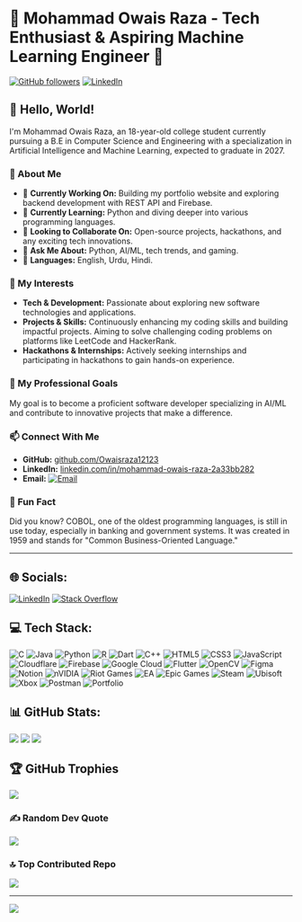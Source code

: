 # 🌟 Mohammad Owais Raza - Tech Enthusiast & Aspiring Machine Learning Engineer 🌟

[![GitHub followers](https://img.shields.io/github/followers/Owaisraza12123?label=Follow&style=social)](https://github.com/Owaisraza12123) [![LinkedIn](https://img.shields.io/badge/LinkedIn-Connect-blue)](https://www.linkedin.com/in/mohammad-owais-raza-2a33bb282/)

## 👋 Hello, World!

I'm Mohammad Owais Raza, an 18-year-old college student currently pursuing a B.E in Computer Science and Engineering with a specialization in Artificial Intelligence and Machine Learning, expected to graduate in 2027.

### 🚀 About Me

- 🔭 **Currently Working On:** Building my portfolio website and exploring backend development with REST API and Firebase.
- 🌱 **Currently Learning:** Python and diving deeper into various programming languages.
- 👯 **Looking to Collaborate On:** Open-source projects, hackathons, and any exciting tech innovations.
- 🤔 **Ask Me About:** Python, AI/ML, tech trends, and gaming.
- 💬 **Languages:** English, Urdu, Hindi.

### 🌟 My Interests

- **Tech & Development:** Passionate about exploring new software technologies and applications.
- **Projects & Skills:** Continuously enhancing my coding skills and building impactful projects. Aiming to solve challenging coding problems on platforms like LeetCode and HackerRank.
- **Hackathons & Internships:** Actively seeking internships and participating in hackathons to gain hands-on experience.

### 💼 My Professional Goals

My goal is to become a proficient software developer specializing in AI/ML and contribute to innovative projects that make a difference.

### 📫 Connect With Me

- **GitHub:** [github.com/Owaisraza12123](https://github.com/Owaisraza12123)
- **LinkedIn:** [linkedin.com/in/mohammad-owais-raza-2a33bb282](https://www.linkedin.com/in/mohammad-owais-raza-2a33bb282/)
- **Email:** [![Email](https://img.shields.io/badge/Email-D14836?style=flat&logo=gmail&logoColor=white)](mailto:owaisraza22072066@gmail.com)

### 🎵 Fun Fact

Did you know? COBOL, one of the oldest programming languages, is still in use today, especially in banking and government systems. It was created in 1959 and stands for "Common Business-Oriented Language."

---

## 🌐 Socials:

[![LinkedIn](https://img.shields.io/badge/LinkedIn-%230077B5.svg?logo=linkedin&logoColor=white)](https://linkedin.com/in/mohammad-owais-raza-2a33bb282) [![Stack Overflow](https://img.shields.io/badge/-Stackoverflow-FE7A16?logo=stack-overflow&logoColor=white)](https://stackoverflow.com/users/26919595)

## 💻 Tech Stack:

![C](https://img.shields.io/badge/c-%2300599C.svg?style=flat&logo=c&logoColor=white) ![Java](https://img.shields.io/badge/java-%23ED8B00.svg?style=flat&logo=openjdk&logoColor=white) ![Python](https://img.shields.io/badge/python-3670A0?style=flat&logo=python&logoColor=ffdd54) ![R](https://img.shields.io/badge/r-%23276DC3.svg?style=flat&logo=r&logoColor=white) ![Dart](https://img.shields.io/badge/dart-%230175C2.svg?style=flat&logo=dart&logoColor=white) ![C++](https://img.shields.io/badge/c++-%2300599C.svg?style=flat&logo=c%2B%2B&logoColor=white) ![HTML5](https://img.shields.io/badge/html5-%23E34F26.svg?style=flat&logo=html5&logoColor=white) ![CSS3](https://img.shields.io/badge/css3-%231572B6.svg?style=flat&logo=css3&logoColor=white) ![JavaScript](https://img.shields.io/badge/javascript-%23323330.svg?style=flat&logo=javascript&logoColor=%23F7DF1E) ![Cloudflare](https://img.shields.io/badge/Cloudflare-F38020?style=flat&logo=Cloudflare&logoColor=white) ![Firebase](https://img.shields.io/badge/firebase-%23039BE5.svg?style=flat&logo=firebase) ![Google Cloud](https://img.shields.io/badge/GoogleCloud-%234285F4.svg?style=flat&logo=google-cloud&logoColor=white) ![Flutter](https://img.shields.io/badge/Flutter-%2302569B.svg?style=flat&logo=Flutter&logoColor=white) ![OpenCV](https://img.shields.io/badge/opencv-%23white.svg?style=flat&logo=opencv&logoColor=white) ![Figma](https://img.shields.io/badge/figma-%23F24E1E.svg?style=flat&logo=figma&logoColor=white) ![Notion](https://img.shields.io/badge/Notion-%23000000.svg?style=flat&logo=notion&logoColor=white) ![nVIDIA](https://img.shields.io/badge/nVIDIA-%2376B900.svg?style=flat&logo=nVIDIA&logoColor=white) ![Riot Games](https://img.shields.io/badge/riotgames-D32936.svg?style=flat&logo=riotgames&logoColor=white) ![EA](https://img.shields.io/badge/ea-%23000000.svg?style=flat&logo=ea&logoColor=white) ![Epic Games](https://img.shields.io/badge/epicgames-%23313131.svg?style=flat&logo=epicgames&logoColor=white) ![Steam](https://img.shields.io/badge/steam-%23000000.svg?style=flat&logo=steam&logoColor=white) ![Ubisoft](https://img.shields.io/badge/Ubisoft-%23F5F5F5.svg?style=flat&logo=Ubisoft&logoColor=black) ![Xbox](https://img.shields.io/badge/xbox-%23107C10.svg?style=flat&logo=xbox&logoColor=white) ![Postman](https://img.shields.io/badge/Postman-FF6C37?style=flat&logo=postman&logoColor=white) ![Portfolio](https://img.shields.io/badge/Portfolio-%23000000.svg?style=flat&logo=firefox&logoColor=#FF7139)

## 📊 GitHub Stats:

![](https://github-readme-stats.vercel.app/api?username=Owaisraza12123&theme=transparent&hide_border=false&include_all_commits=false&count_private=false)
![](https://github-readme-streak-stats.herokuapp.com/?user=Owaisraza12123&theme=transparent&hide_border=false)
![](https://github-readme-stats.vercel.app/api/top-langs/?username=Owaisraza12123&theme=transparent&hide_border=false&include_all_commits=false&count_private=false&layout=compact)

## 🏆 GitHub Trophies

![](https://github-profile-trophy.vercel.app/?username=Owaisraza12123&theme=radical&no-frame=true&no-bg=true&margin-w=4)

### ✍️ Random Dev Quote

![](https://quotes-github-readme.vercel.app/api?type=horizontal&theme=dark)

### 🔝 Top Contributed Repo

![](https://github-contributor-stats.vercel.app/api?username=Owaisraza12123&limit=5&theme=dark&combine_all_yearly_contributions=true)

---

[![](https://visitcount.itsvg.in/api?id=Owaisraza12123&icon=0&color=1)](https://visitcount.itsvg.in)

<!-- Proudly created with GPRM ( https://gprm.itsvg.in ) -->
